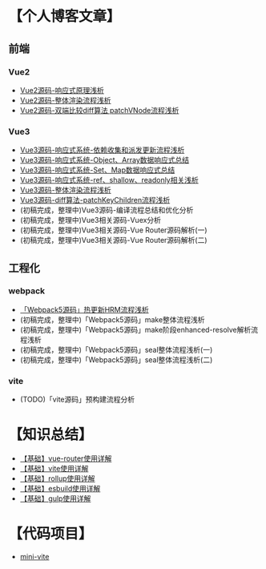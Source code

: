 # 【个人博客文章】

## 前端
### Vue2
- [Vue2源码-响应式原理浅析](https://juejin.cn/post/7179389498860503099)
- [Vue2源码-整体渲染流程浅析](https://juejin.cn/post/7179782616776704060)
- [Vue2源码-双端比较diff算法 patchVNode流程浅析](https://juejin.cn/post/7179469444945543229)

### Vue3
- [Vue3源码-响应式系统-依赖收集和派发更新流程浅析](https://juejin.cn/post/7177613948907159607)
- [Vue3源码-响应式系统-Object、Array数据响应式总结](https://juejin.cn/post/7176490314419421239)
- [Vue3源码-响应式系统-Set、Map数据响应式总结](https://juejin.cn/post/7176681565051682873)
- [Vue3源码-响应式系统-ref、shallow、readonly相关浅析](https://juejin.cn/post/7177178450287919162)
- [Vue3源码-整体渲染流程浅析](https://juejin.cn/post/7179851550943084603)
- [Vue3源码-diff算法-patchKeyChildren流程浅析](https://juejin.cn/post/7179469444945543229)
- (初稿完成，整理中)Vue3源码-编译流程总结和优化分析
- (初稿完成，整理中)Vue3相关源码-Vuex分析
- (初稿完成，整理中)Vue3相关源码-Vue Router源码解析(一)
- (初稿完成，整理中)Vue3相关源码-Vue Router源码解析(二)

## 工程化
### webpack
- [「Webpack5源码」热更新HRM流程浅析](https://juejin.cn/post/7182087193958023226)
- (初稿完成，整理中)「Webpack5源码」make整体流程浅析
- (初稿完成，整理中)「Webpack5源码」make阶段enhanced-resolve解析流程浅析
- (初稿完成，整理中)「Webpack5源码」seal整体流程浅析(一)
- (初稿完成，整理中)「Webpack5源码」seal整体流程浅析(二)

### vite
- (TODO)「vite源码」预构建流程分析

# 【知识总结】

- [【基础】vue-router使用详解](https://github.com/wbccb/blog/issues/5)
- [【基础】vite使用详解](https://github.com/wbccb/blog/issues/6)
- [【基础】rollup使用详解](https://github.com/wbccb/blog/issues/7)
- [【基础】esbuild使用详解](https://github.com/wbccb/blog/issues/8)
- [【基础】gulp使用详解](https://github.com/wbccb/blog/issues/9)


# 【代码项目】
- [mini-vite](https://github.com/wbccb/mini-vite)
